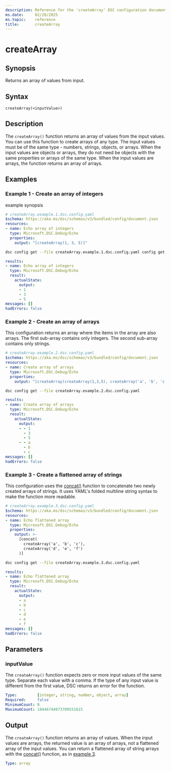 ```yaml
---
description: Reference for the 'createArray' DSC configuration document function
ms.date:     02/28/2025
ms.topic:    reference
title:       createArray
---
```


# createArray

## Synopsis

Returns an array of values from input.

## Syntax

```Syntax
createArray(<inputValue>)
```

## Description

The `createArray()` function returns an array of values from the input values. You can use this
function to create arrays of any type. The input values must be of the same type - numbers,
strings, objects, or arrays. When the input values are objects or arrays, they do not need be
objects with the same properties or arrays of the same type. When the input values are arrays, the
function returns an array of arrays.

## Examples

### Example 1 - Create an array of integers

example synopsis

```yaml
# createArray.example.1.dsc.config.yaml
$schema: https://aka.ms/dsc/schemas/v3/bundled/config/document.json
resources:
- name: Echo array of integers
  type: Microsoft.DSC.Debug/Echo
  properties:
    output: "[createArray(1, 3, 5)]"
```

```bash
dsc config get --file createArray.example.1.dsc.config.yaml config get
```

```yaml
results:
- name: Echo array of integers
  type: Microsoft.DSC.Debug/Echo
  result:
    actualState:
      output:
      - 1
      - 3
      - 5
messages: []
hadErrors: false
```

### Example 2 - Create an array of arrays

This configuration returns an array where the items in the array are also arrays. The first
sub-array contains only integers. The second sub-array contains only strings.

```yaml
# createArray.example.2.dsc.config.yaml
$schema: https://aka.ms/dsc/schemas/v3/bundled/config/document.json
resources:
- name: Create array of arrays
  type: Microsoft.DSC.Debug/Echo
  properties:
    output: "[createArray(createArray(1,3,5), createArray('a', 'b', 'c'))]"
```

```bash
dsc config get --file createArray.example.2.dsc.config.yaml
```

```yaml
results:
- name: Create array of arrays
  type: Microsoft.DSC.Debug/Echo
  result:
    actualState:
      output:
      - - 1
        - 3
        - 5
      - - a
        - b
        - c
messages: []
hadErrors: false
```

### Example 3 - Create a flattened array of strings

This configuration uses the [concat()][01] function to concatenate two newly created arrays of
strings. It uses YAML's folded multiline string syntax to make the function more readable.

```yaml
# createArray.example.3.dsc.config.yaml
$schema: https://aka.ms/dsc/schemas/v3/bundled/config/document.json
resources:
- name: Echo flattened array
  type: Microsoft.DSC.Debug/Echo
  properties:
    output: >-
      [concat(
        createArray('a', 'b', 'c'),
        createArray('d', 'e', 'f')
      )]
```

```bash
dsc config get --file createArray.example.3.dsc.config.yaml
```

```yaml
results:
- name: Echo flattened array
  type: Microsoft.DSC.Debug/Echo
  result:
    actualState:
      output:
      - a
      - b
      - c
      - d
      - e
      - f
messages: []
hadErrors: false
```

## Parameters

### inputValue

The `createArray()` function expects zero or more input values of the same type. Separate each
value with a comma. If the type of any input value is different from the first value, DSC returns
an error for the function.

```yaml
Type:         [integer, string, number, object, array]
Required:     false
MinimumCount: 0
MaximumCount: 18446744073709551615
```

## Output

The `createArray()` function returns an array of values. When the input values are arrays, the
returned value is an array of arrays, not a flattened array of the input values. You can return a
flattened array of string arrays with the [concat()][01] function, as in
[example 3](#example-3---create-a-flattened-array-of-strings).

```yaml
Type: array
```

<!-- Link reference definitions -->
[01]: ./concat.md
